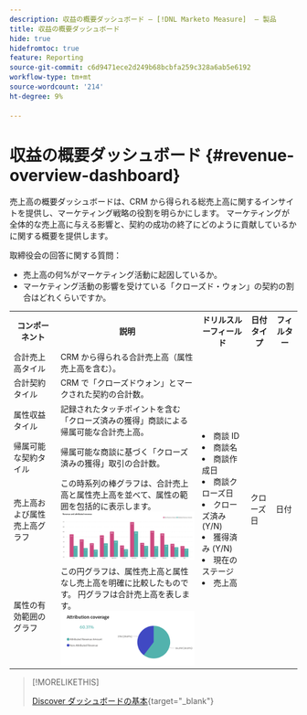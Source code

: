 ```yaml
---
description: 収益の概要ダッシュボード — [!DNL Marketo Measure]  — 製品
title: 収益の概要ダッシュボード
hide: true
hidefromtoc: true
feature: Reporting
source-git-commit: c6d9471ece2d249b68bcbfa259c328a6ab5e6192
workflow-type: tm+mt
source-wordcount: '214'
ht-degree: 9%

---
```


# 収益の概要ダッシュボード {#revenue-overview-dashboard}

売上高の概要ダッシュボードは、CRM から得られる総売上高に関するインサイトを提供し、マーケティング戦略の役割を明らかにします。 マーケティングが全体的な売上高に与える影響と、契約の成功の終了にどのように貢献しているかに関する概要を提供します。

取締役会の回答に関する質問：

* 売上高の何%がマーケティング活動に起因しているか。
* マーケティング活動の影響を受けている「クローズド・ウォン」の契約の割合はどれくらいですか。

<table style="table-layout:auto"> 
<tbody>
  <tr> 
   <th>コンポーネント</th> 
   <th>説明</th>
   <th>ドリルスルーフィールド</th>
   <th>日付タイプ</th>
   <th>フィルター</th>
  </tr>
  <tr>
    <td>合計売上高タイル</td>
    <td>CRM から得られる合計売上高（属性売上高を含む）。</td>
    <td rowspan="6"><li>商談 ID</li>
<li>商談名</li>
<li>商談作成日</li>
<li>商談クローズ日</li>
<li>クローズ済み (Y/N)</li>
<li>獲得済み (Y/N)</li>
<li>現在のステージ</li>
<li>売上高</li></td>
    <td rowspan="6">クローズ日</td>
    <td rowspan="6">日付</td>
  </tr>
  <tr>
    <td>合計契約タイル</td>
    <td>CRM で「クローズドウォン」とマークされた契約の合計数。</td>
  </tr>
  <tr>
    <td>属性収益タイル</td>
    <td>記録されたタッチポイントを含む「クローズ済みの獲得」商談による帰属可能な合計売上高。</td>
  </tr>
  <tr>
    <td>帰属可能な契約タイル</td>
    <td>帰属可能な商談に基づく「クローズ済みの獲得」取引の合計数。</td>
  </tr>
  <tr>
    <td>売上高および属性売上高グラフ</td>
    <td>この時系列の棒グラフは、合計売上高と属性売上高を並べて、属性の範囲を包括的に表示します。
    <br/><img src="assets/revenue-overview-dashboard-1.png" width="600"></td>
  </tr>
  <tr>
    <td>属性の有効範囲のグラフ</td>
    <td>この円グラフは、属性売上高と属性なし売上高を明確に比較したものです。 円グラフは合計売上高を表します。
    <br/>
    <img src="assets/revenue-overview-dashboard-2.png" width="600"></td>
  </tr>
</tbody>
</table>

>[!MORELIKETHIS]
>
>[Discover ダッシュボードの基本](/help/marketo-measure-discover-ui/dashboards/discover-dashboard-basics.md){target="_blank"}
